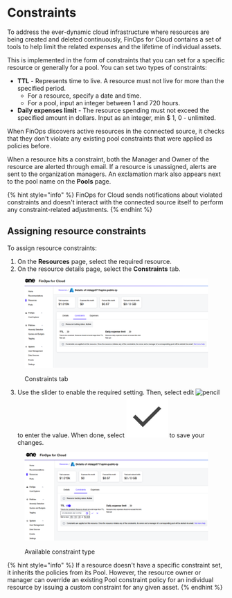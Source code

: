 # Constraints

To address the ever-dynamic cloud infrastructure where resources are being created and deleted continuously, FinOps for Cloud contains a set of tools to help limit the related expenses and the lifetime of individual assets.&#x20;

This is implemented in the form of constraints that you can set for a specific resource or generally for a pool. You can set two types of constraints:

* **TTL** - Represents time to live. A resource must not live for more than the specified period.&#x20;
  * For a resource, specify a date and time.&#x20;
  * For a pool, input an integer between 1 and 720 hours.
* **Daily expenses limit** - The resource spending must not exceed the specified amount in dollars. Input as an integer, min $ 1, 0 - unlimited.

When FinOps discovers active resources in the connected source, it checks that they don't violate any existing pool constraints that were applied as policies before.

When a resource hits a constraint, both the Manager and Owner of the resource are alerted through email. If a resource is unassigned, alerts are sent to the organization managers. An exclamation mark also appears next to the pool name on the **Pools** page.

{% hint style="info" %}
FinOps for Cloud sends notifications about violated constraints and doesn't interact with the connected source itself to perform any constraint-related adjustments.
{% endhint %}

## Assigning resource constraints <a href="#resources-constraints" id="resources-constraints"></a>

To assign resource constraints:

1. On the **Resources** page, select the required resource.
2. On the resource details page, select the **Constraints** tab.

<figure><img src="../../.gitbook/assets/resources_constraints.png" alt=""><figcaption><p>Constraints tab</p></figcaption></figure>

3. Use the slider to enable the required setting. Then, select edit ![pencil](https://hystax.com/documentation/optscale/_static/screens/resource_constraints/pencil.png) to enter the value. When done, select <img src="../../.gitbook/assets/icon_check.png" alt="pencil" data-size="line"> to save your changes.

<figure><img src="../../.gitbook/assets/resources_constraints_tab.png" alt=""><figcaption><p>Available constraint type</p></figcaption></figure>

{% hint style="info" %}
If a resource doesn't have a specific constraint set, it inherits the policies from its Pool. However, the resource owner or manager can override an existing Pool constraint policy for an individual resource by issuing a custom constraint for any given asset.
{% endhint %}
